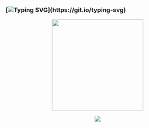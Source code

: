 ### [![Typing SVG](https://readme-typing-svg.herokuapp.com?font=X992+Code&size=36&duration=3200&pause=1000&color=EA9EF8&background=FF20D100&center=true&width=1500&lines=%e3%80%8c%e4%ba%ba%e7%94%9f%e3%81%ab%e3%81%8a%e3%81%84%e3%81%a6%e6%9c%80%e3%82%82%e9%87%8d%e8%a6%81%e3%81%aa%e3%81%93%e3%81%a8%e3%81%af%e3%80%81%e8%87%aa%e5%88%86%e3%81%8c%e4%bd%95%e3%82%92%e6%9c%9b%e3%82%80%e3%81%8b%e3%81%a7%e3%81%af%e3%81%aa%e3%81%8f%e3%80%81%e4%bd%95%e3%82%92%e6%9c%9b%e3%82%80%e3%81%b9%e3%81%8d%e3%81%8b%e3%82%92%e7%9f%a5%e3%82%8b%e3%81%93%e3%81%a8%e3%81%a0%e3%80%8d;)](https://git.io/typing-svg)

<!--
%E4%BA%BA%E7%94%9F%E3%81%AB%E3%81%8A%E3%81%84%E3%81%A6%E6%9C%80%E3%82%82%E9%87%8D%E8%A6%81%E3%81%AA%E3%81%93%E3%81%A8%E3%81%AF%E3%80%81%E8%87%AA%E5%88%86%E3%81%8C%E4%BD%95%E3%82%92%E6%9C%9B%E3%82%80%E3%81%8B%E3%81%A7%E3%81%AF%E3%81%AA%E3%81%8A%E3%81%A4%E3%81%8B%E3%81%A8%E3%81%99%E3%82%8B%E3%81%93%E3%81%A8%E3%82%92%E7%9F%A5%E3%82%8B%E3%81%93%E3%81%A8%E3%81%AF%E3%80%81

%e3%80%8c%e4%ba%ba%e7%94%9f%e3%81%ab%e3%81%8a%e3%81%84%e3%81%a6%e6%9c%80%e3%82%82%e9%87%8d%e8%a6%81%e3%81%aa%e3%81%93%e3%81%a8%e3%81%af%e3%80%81%e8%87%aa%e5%88%86%e3%81%8c%e4%bd%95%e3%82%92%e6%9c%9b%e3%82%80%e3%81%8b%e3%81%a7%e3%81%af%e3%81%aa%e3%81%8f%e3%80%81%e4%bd%95%e3%82%92%e6%9c%9b%e3%82%80%e3%81%b9%e3%81%8d%e3%81%8b%e3%82%92%e7%9f%a5%e3%82%8b%e3%81%93%e3%81%a8%e3%81%a0%e3%80%8d

-->

<!--%E3%80%81-->
<!--The+virtual+world+is+built+on+data,+shape+it+or+be+shaped+by+it;-->
<!-- first image 
<p align="center">
  <img src="https://github.com/teansyfeal/teansyfeal/blob/main/crossylum.gif" height="250"/>
</p>
 second image 
<p align="center">
  <img src="https://github.com/teansyfeal/teansyfeal/blob/main/cyber-punk-glitch.gif" height="250"/>
</p>
-->

<!-- third image -->
<p align="center">
  <img src="https://github.com/teansyfeal/teansyfeal/blob/main/tumblr_3413c29b3b332f18ebddd72e8867bdd7_66331739_540.gif" height="250"/>
</p>

<!-- third image -->
<p align="center">
  <img src="https://github.com/teansyfeal/teansyfeal/blob/main/image_2023-01-17_155059316-transformed.png"/>
</p>



<!--
[![Typing SVG](https://readme-typing-svg.herokuapp.com?font=Alice&size=34&duration=7000&pause=1000&color=EA9EF8&background=FF20D100&center=true&width=970&lines=74+65+50+5a+76+6a+35+6f+47+63+2f+56+39+4d+20+4a+4a+47+58+6c+49+57+32+37+34+66+58;%E7%9B%B2%E8%9B%87%E3%81%AB%E6%80%96%E3%81%98%E3%81%9A)](https://git.io/typing-svg)

**teansyfeal/teansyfeal** is a ✨ _special_ ✨ repository because its `README.md` (this file) appears on your GitHub profile.

Here are some ideas to get you started:

- 🔭 I’m currently working on ...
- 🌱 I’m currently learning ...
- 👯 I’m looking to collaborate on ...
- 🤔 I’m looking for help with ...
- 💬 Ask me about ...
- 📫 How to reach me: ...
- 😄 Pronouns: ...
- ⚡ Fun fact: ...
-->
